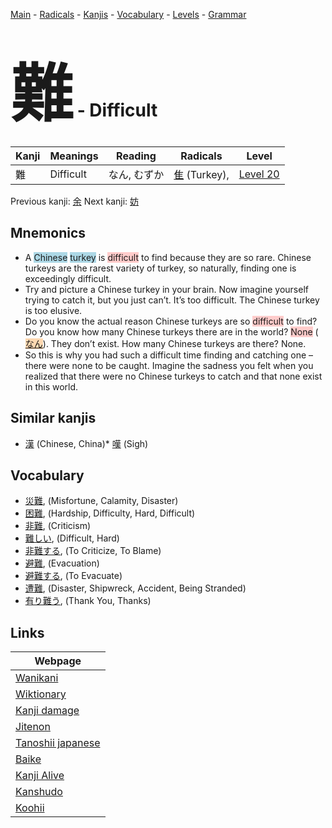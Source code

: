 <style> bigfont {font-size: 100px}</style>
[Main](../index.md) -
[Radicals](../radicals.md) -
[Kanjis](../kanjis.md) -
[Vocabulary](../vocabulary.md) -
[Levels](../levels.md) -
[Grammar](../grammar.md)
# <bigfont> 難</bigfont> - Difficult 

| Kanji | Meanings | Reading | Radicals | Level |
| --- | --- | --- | --- | --- |
| 難 | Difficult | なん, むずか | [隹](../radicals/隹.md) (Turkey),  | [Level 20](../levels/wk_level20.md) |

Previous kanji: [余](余.md) Next kanji: [妨](妨.md) 

## Mnemonics
 * A <span style="background-color:#ADD8E6"> Chinese</span> <span style="background-color:#ADD8E6"> turkey</span> is <span style="background-color:#ffcccb"> difficult</span> to find because they are so rare. Chinese turkeys are the rarest variety of turkey, so naturally, finding one is exceedingly difficult.
* Try and picture a Chinese turkey in your brain. Now imagine yourself trying to catch it, but you just can’t. It’s too difficult. The Chinese turkey is too elusive.
* Do you know the actual reason Chinese turkeys are so <span style="background-color:#ffcccb"> difficult</span> to find? Do you know how many Chinese turkeys there are in the world? <span style="background-color:#ffcccb"> None</span> (<span style="background-color:#fed8b1"> [なん](https://jisho.org/search/なん)</span>). They don’t exist. How many Chinese turkeys are there? None.
* So this is why you had such a difficult time finding and catching one – there were none to be caught. Imagine the sadness you felt when you realized that there were no Chinese turkeys to catch and that none exist in this world.


## Similar kanjis
 * [漢](漢.md) (Chinese, China)* [嘆](嘆.md) (Sigh)


## Vocabulary
 * [災難](../vocabulary/難.md), (Misfortune, Calamity, Disaster)
* [困難](../vocabulary/難.md), (Hardship, Difficulty, Hard, Difficult)
* [非難](../vocabulary/難.md), (Criticism)
* [難しい](../vocabulary/難.md), (Difficult, Hard)
* [非難する](../vocabulary/難.md), (To Criticize, To Blame)
* [避難](../vocabulary/難.md), (Evacuation)
* [避難する](../vocabulary/難.md), (To Evacuate)
* [遭難](../vocabulary/難.md), (Disaster, Shipwreck, Accident, Being Stranded)
* [有り難う](../vocabulary/難.md), (Thank You, Thanks)



## Links 

| Webpage |
| --- |
| [Wanikani          ](https://www.wanikani.com/kanji/難) |
| [Wiktionary        ](https://en.wiktionary.org/wiki/難) |
| [Kanji damage      ](http://www.kanjidamage.com/kanji/search?utf8=✓&q=難) |
| [Jitenon           ](https://jitenon.com/kanji/難) |
| [Tanoshii japanese ](https://www.tanoshiijapanese.com/dictionary/kanji.cfm?k=難) |
| [Baike             ](https://baike.baidu.com/item/難) |
| [Kanji Alive       ](https://app.kanjialive.com/難) |
| [Kanshudo          ](https://www.kanshudo.com/searchmn?q=難) |
| [Koohii            ](https://kanji.koohii.com/study/kanji/難) |
